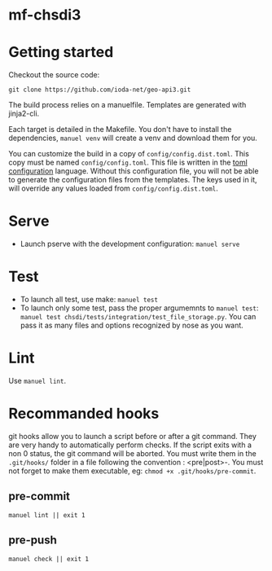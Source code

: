 mf-chsdi3
=========


# Getting started

Checkout the source code:

    git clone https://github.com/ioda-net/geo-api3.git

The build process relies on a manuelfile. Templates are generated with jinja2-cli.

Each target is detailed in the Makefile. You don't have to install the dependencies, `manuel venv`
will create a venv and download them for you.

You can customize the build in a copy of `config/config.dist.toml`. This copy must be
named `config/config.toml`. This file is written in the
[toml configuration](https://github.com/toml-lang/toml) language. Without this
configuration file, you will not be able to generate the configuration files
from the templates. The keys used in it, will override any values loaded from
`config/config.dist.toml`.


# Serve

- Launch pserve with the development configuration: `manuel serve`


# Test

- To launch all test, use make: `manuel test`
- To launch only some test, pass the proper argumemnts to `manuel test`:
  `manuel test chsdi/tests/integration/test_file_storage.py`. You can pass it as many files and
  options recognized by nose as you want.


# Lint

Use `manuel lint`.


# Recommanded hooks

git hooks allow you to launch a script before or after a git command. They are very handy to
automatically perform checks. If the script exits with a non 0 status, the git command will be
aborted. You must write them in the `.git/hooks/` folder in a file following the convention :
<pre|post>-<git-action>. You must not forget to make them executable, eg:
`chmod +x .git/hooks/pre-commit`.

## pre-commit

```shell
manuel lint || exit 1
```

## pre-push

```shell
manuel check || exit 1
```
